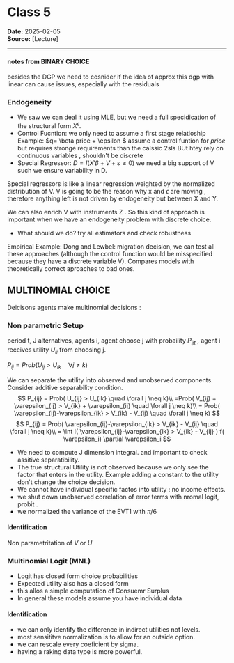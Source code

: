 # Class 5
**Date:** 2025-02-05  
**Source:** [Lecture]  

---
#### notes from BINARY CHOICE
besides the DGP we need to cosnider if the idea of approx this dgp with linear can cause issues, especially with the residuals
### Endogeneity 
- We saw we can deal it using MLE, but we need a full specidication of the structural form $X^\epsilon$. 
- Control Fucntion: we only need to assume a first stage relatioship  
Example: $q= \beta price + \epsilon $ assume a control funtion for $price$ but requires stronge requirements than the calssic 2sls
BUt htey rely on continuous variables , shouldn't be discrete
- Special Regressor:  $D  = I ( X' \beta + V + \varepsilon \geq 0 )$
 we need a big support of V such we ensure variability in D.

Special regressors is like a linear regression weighted by the normalized distribution of V.
V is going to be the reason why x and $\epsilon$ are moving , therefore anything left is not driven by endogeneity but between X and Y.

We can also enrich V with instruments Z . So this kind of approach is important when we have an endogeneity problem with discrete choice. 
- What should we do? try all estimators and check robustness 

Empirical Example: Dong and Lewbel: migration decision, we can test all these approaches (although the control function would be misspecified because they have a discrete variable V).
Compares models with theoretically correct aproaches to bad ones. 


## MULTINOMIAL CHOICE 

Deicisons agents make multinomial decisions :
 ### Non parametric Setup
 period t, J alternatives, agents i, agent choose j with probaility $P_{ijt}$ , agent i receives utility $U_{ij}$ from choosing j. 

 $P_{ij} = Prob( U_{ij} > U_{ik} \quad \forall j \neq k)$

 We can separate the utility into observed and unobserved components. Consider additive separability condition. 
$$
P_{ij} = Prob( U_{ij} > U_{ik} \quad \forall j \neq k)\\
 =Prob( V_{ij} + \varepsilon_{ij} > V_{ik} + \varepsilon_{ij} \quad \forall j \neq k)\\
 = Prob( \varepsilon_{ij}-\varepsilon_{ik} > V_{ik} - V_{ij} \quad \forall j \neq k)
$$
$$
P_{ij} = Prob( \varepsilon_{ij}-\varepsilon_{ik} > V_{ik} - V_{ij} \quad \forall j \neq k)\\
= \int I( \varepsilon_{ij}-\varepsilon_{ik} > V_{ik} - V_{ij} ) f( \varepsilon_i) \partial \varepsilon_i 
$$
- We need to compute J dimension integral. and important to check assitive separatibility.
- The true structural Utility  is not observed because we only see the  factor that enters in the utility. Example adding a constant to the utility don't change the choice decision.  
- We cannot have individual specific factos into utility : no income effects. 
- we shut down unobserved correlation of error terms with nromal logit, probit .
- we normalized the variance of the EVT1 with $\pi/6$
#### Identification
Non parametritation of $V$ or $U$
### Multinomial Logit (MNL)
- Logit has closed form choice probabilities  
- Expected utility also has a closed form
- this allos a simple computation of Consuemr Surplus 
- In general these models assume you have individual data
#### Identification
- we can only identify the difference in indirect utilities not levels. 
- most sensititve normalization is to allow for an outside option.
- we can rescale every coeficient by sigma.
- having a raking data type is more powerful. 